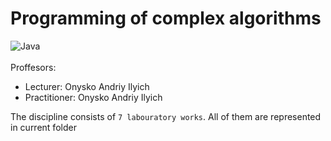 # Programming of complex algorithms
![Java](https://img.shields.io/badge/java-%23ED8B00.svg?style=for-the-badge&logo=java&logoColor=white) <br><br>
Proffesors:
- Lecturer: Onysko Andriy Ilyich <br>
- Practitioner: Onysko Andriy Ilyich <br>

The discipline consists of `7 labouratory works`. All of them are represented in current folder
